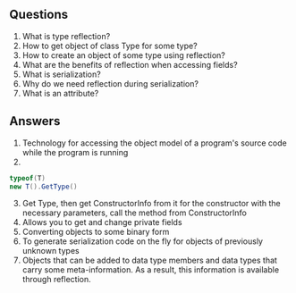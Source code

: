 
## Questions

1. What is type reflection?
2. How to get object of class Type for some type?
3. How to create an object of some type using reflection?
4. What are the benefits of reflection when accessing fields?
5. What is serialization?
6. Why do we need reflection during serialization?
7. What is an attribute? 

## Answers

1. Technology for accessing the object model of a program's source code while the program is running
2. 
```C#
typeof(T)
new T().GetType()
```
3. Get Type, then get ConstructorInfo from it for the constructor with the necessary parameters, call the method from ConstructorInfo
4. Allows you to get and change private fields
5. Converting objects to some binary form
6. To generate serialization code on the fly for objects of previously unknown types
7. Objects that can be added to data type members and data types that carry some meta-information. As a result, this information is available through reflection.